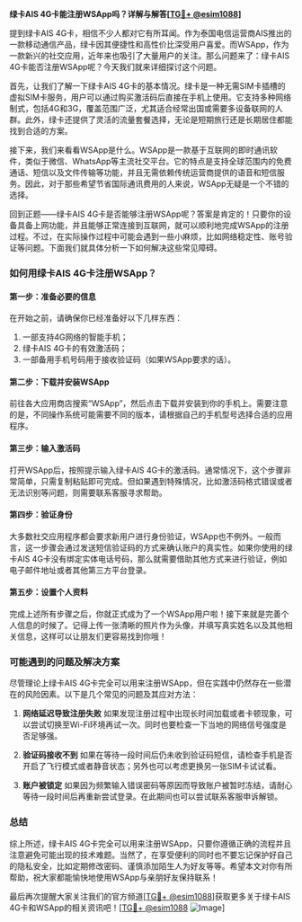 **绿卡AIS 4G卡能注册WSApp吗？详解与解答[[TG💪+ @esim1088](https://t.me/s/esim1088)]**

提到绿卡AIS 4G卡，相信不少人都对它有所耳闻。作为泰国电信运营商AIS推出的一款移动通信产品，绿卡因其便捷性和高性价比深受用户喜爱。而WSApp，作为一款新兴的社交应用，近年来也吸引了大量用户的关注。那么问题来了：绿卡AIS 4G卡能否注册WSApp呢？今天我们就来详细探讨这个问题。

首先，让我们了解一下绿卡AIS 4G卡的基本情况。绿卡是一种无需SIM卡插槽的虚拟SIM卡服务，用户可以通过购买激活码后直接在手机上使用。它支持多种网络制式，包括4G和3G，覆盖范围广泛，尤其适合经常出国或需要多设备联网的人群。此外，绿卡还提供了灵活的流量套餐选择，无论是短期旅行还是长期居住都能找到合适的方案。

接下来，我们来看看WSApp是什么。WSApp是一款基于互联网的即时通讯软件，类似于微信、WhatsApp等主流社交平台。它的特点是支持全球范围内的免费通话、短信以及文件传输等功能，并且无需依赖传统运营商提供的语音和短信服务。因此，对于那些希望节省国际通讯费用的人来说，WSApp无疑是一个不错的选择。

回到正题——绿卡AIS 4G卡是否能够注册WSApp呢？答案是肯定的！只要你的设备具备上网功能，并且能够正常连接到互联网，就可以顺利地完成WSApp的注册过程。不过，在实际操作过程中可能会遇到一些小麻烦，比如网络稳定性、账号验证等问题。下面我们就具体分析一下如何解决这些常见障碍。

### 如何用绿卡AIS 4G卡注册WSApp？

#### 第一步：准备必要的信息
在开始之前，请确保你已经准备好以下几样东西：
1. 一部支持4G网络的智能手机；
2. 绿卡AIS 4G卡的有效激活码；
3. 一部备用手机号码用于接收验证码（如果WSApp要求的话）。

#### 第二步：下载并安装WSApp
前往各大应用商店搜索“WSApp”，然后点击下载并安装到你的手机上。需要注意的是，不同操作系统可能需要不同的版本，请根据自己的手机型号选择合适的应用程序。

#### 第三步：输入激活码
打开WSApp后，按照提示输入绿卡AIS 4G卡的激活码。通常情况下，这个步骤非常简单，只需复制粘贴即可完成。但如果遇到特殊情况，比如激活码格式错误或者无法识别等问题，则需要联系客服寻求帮助。

#### 第四步：验证身份
大多数社交应用程序都会要求新用户进行身份验证，WSApp也不例外。一般而言，这一步骤会通过发送短信验证码的方式来确认账户的真实性。如果你使用的绿卡AIS 4G卡没有绑定实体电话号码，那么就需要借助其他方式来进行验证，例如电子邮件地址或者其他第三方平台登录。

#### 第五步：设置个人资料
完成上述所有步骤之后，你就正式成为了一个WSApp用户啦！接下来就是完善个人信息的时候了。记得上传一张清晰的照片作为头像，并填写真实姓名以及其他相关信息，这样可以让朋友们更容易找到你哦！

### 可能遇到的问题及解决方案

尽管理论上绿卡AIS 4G卡完全可以用来注册WSApp，但在实践中仍然存在一些潜在的风险因素。以下是几个常见的问题及其应对方法：

1. **网络延迟导致注册失败**
   如果发现注册过程中出现长时间加载或者卡顿现象，可以尝试切换至Wi-Fi环境再试一次。同时也要检查一下当地的网络信号强度是否足够强。

2. **验证码接收不到**
   如果在等待一段时间后仍未收到验证码短信，请检查手机是否开启了飞行模式或者静音状态；另外也可以考虑更换另一张SIM卡试试看。

3. **账户被锁定**
   如果因为频繁输入错误密码等原因而导致账户被暂时冻结，请耐心等待一段时间后再重新尝试登录。在此期间也可以尝试联系客服申诉解锁。

### 总结

综上所述，绿卡AIS 4G卡完全可以用来注册WSApp，只要你遵循正确的流程并且注意避免可能出现的技术难题。当然了，在享受便利的同时也不要忘记保护好自己的隐私安全，比如定期修改密码、谨慎添加陌生人为好友等等。希望本文对你有所帮助，祝大家都能愉快地使用WSApp与亲朋好友保持联系！

最后再次提醒大家关注我们的官方频道[[TG💪+ @esim1088](https://t.me/s/esim1088)]获取更多关于绿卡AIS 4G卡和WSApp的相关资讯吧！[[TG💪+ @esim1088](https://t.me/s/esim1088) ![Image](https://i.postimg.cc/4NQfJmqS/Snipaste-2025-05-13-00-14-12.png)]